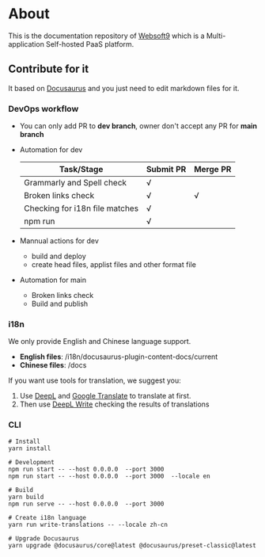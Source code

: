 # About

This is the documentation repository of [Websoft9](https://github.com/Websoft9/websoft9) which is a Multi-application Self-hosted PaaS platform.   

## Contribute for it

It based on [Docusaurus](https://docusaurus.io/) and you just need to edit markdown files for it.

### DevOps workflow

- You can only add PR to **dev branch**, owner don't accept any PR for **main branch**

- Automation for dev

  | Task/Stage                     | Submit PR | Merge PR |
  | ------------------------------ | --------- | -------- |
  | Grammarly and Spell check      | √         |          |
  | Broken links check             | √         | √        |
  | Checking for i18n file matches | √         |          |
  | npm run                        | √         |          |

- Mannual actions for dev

  - build and deploy
  - create head files, applist files and other format file

- Automation for main

  - Broken links check
  - Build and publish

### i18n

We only provide English and Chinese language support.

- **English files**: /i18n/docusaurus-plugin-content-docs/current
- **Chinese files**: /docs

If you want use tools for translation, we suggest you:

1. Use [DeepL](https://www.deepl.com/) and [Google Translate](https://translate.google.com/) to translate at first.
2. Then use [DeepL Write](https://www.deepl.com/zh/write) checking the results of translations

### CLI

```
# Install
yarn install

# Development 
npm run start -- --host 0.0.0.0  --port 3000
npm run start -- --host 0.0.0.0  --port 3000  --locale en

# Build
yarn build
npm run serve -- --host 0.0.0.0  --port 3000

# Create i18n language
yarn run write-translations -- --locale zh-cn

# Upgrade Docusaurus 
yarn upgrade @docusaurus/core@latest @docusaurus/preset-classic@latest
```